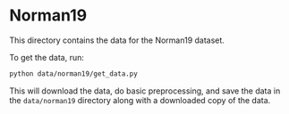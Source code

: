 # Norman19

This directory contains the data for the Norman19 dataset.

To get the data, run:

```bash
python data/norman19/get_data.py
```

This will download the data, do basic preprocessing, and save the data in the `data/norman19` directory along with a downloaded copy of the data.

